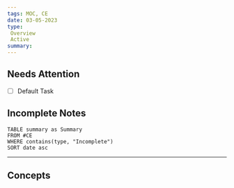 ```yaml
---
tags: MOC, CE
date: 03-05-2023
type: 
 Overview
 Active
summary: 
---
```

## Needs Attention
- [ ] Default Task

## Incomplete Notes
```dataview
TABLE summary as Summary
FROM #CE 
WHERE contains(type, "Incomplete")
SORT date asc
```

---

## Concepts

